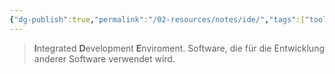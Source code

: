 ```yaml
---
{"dg-publish":true,"permalink":"/02-resources/notes/ide/","tags":["tools","GFN/LF08"],"noteIcon":"","updated":"2024-08-16T18:34:20.000+02:00"}
---
```


> **I**ntegrated **D**evelopment **E**nviroment.
> Software, die für die Entwicklung anderer Software verwendet wird.